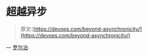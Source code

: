 # 超越异步

> 原文:[https://devops.com/beyond-asynchronicity/](https://devops.com/beyond-asynchronicity/)

— [罗尔泊](https://devops.com/author/breselman/)